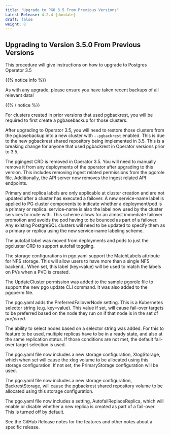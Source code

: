 ```yaml
---
title: "Upgrade to PGO 3.5 From Previous Versions"
Latest Release: 4.2.4 {docdate}
draft: false
weight: 8
---
```


## Upgrading to Version 3.5.0 From Previous Versions

This procedure will give instructions on how to upgrade to Postgres Operator 3.5

{{% notice info %}}

As with any upgrade, please ensure you have taken recent backups of all relevant data!

{{% / notice %}}

For clusters created in prior versions that used pgbackrest, you
will be required to first create a pgbasebackup for those clusters.

After upgrading to Operator 3.5, you will need to restore those clusters
from the pgbasebackup into a new cluster with `--pgbackrest` enabled. This
is due to the new pgbackrest shared repository being implemented in 3.5.  This
is a breaking change for anyone that used pgbackrest in Operator versions
prior to 3.5.

The pgingest CRD is removed in Operator 3.5. You will need to manually remove it from any deployments of the operator after upgrading to this version. This includes removing ingest related permissions from the pgorole file. Additionally, the API server now removes the ingest related API endpoints.

Primary and replica labels are only applicable at cluster creation and are not updated after a cluster has executed a failover. A new service-name label is applied to PG cluster components to indicate whether a deployment/pod is a primary or replica. service-name is also the label now used by the cluster services to route with. This scheme allows for an almost immediate failover promotion and avoids the pod having to be bounced as part of a failover.  Any existing PostgreSQL clusters will need to be updated to specify them as a primary or replica using the new service-name labeling scheme.  

The autofail label was moved from deployments and pods to just the pgcluster CRD to support autofail toggling.

The storage configurations in pgo.yaml support the MatchLabels attribute for NFS storage. This will allow users to have more than a single NFS backend,. When set, this label (key=value) will be used to match the labels on PVs when a PVC is created.

The UpdateCluster permission was added to the sample pgorole file to support the new pgo update CLI command. It was also added to the pgoperm file.

The pgo.yaml adds the PreferredFailoverNode setting. This is a Kubernetes selector string (e.g. key=value).  This value if set, will cause fail-over targets to be preferred based on the node they run on if that node is in the set of *preferred*.

The ability to select nodes based on a selector string was added.  For this to feature to be used, multiple replicas have to be in a ready state, and also at the same replication status.  If those conditions are not met, the default fail-over target selection is used.

The pgo.yaml file now includes a new storage configuration, XlogStorage, which when set will cause the xlog volume to be allocated using this storage configuration. If not set, the PrimaryStorage configuration will be used.

The pgo.yaml file now includes a new storage configuration, BackrestStorage, will cause the pgbackrest shared repository volume to be allocated using this storage configuration.

The pgo.yaml file now includes a setting, AutofailReplaceReplica, which will enable or disable whether a new replica is created as part of a fail-over. This is turned off by default.

See the GitHub Release notes for the features and other notes about a specific release.

